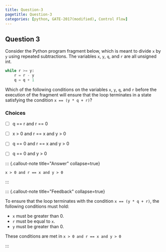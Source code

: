 ```yaml
---
title: Question-3
pagetitle: Question-3
categories: [python, GATE-2017(modified), Control Flow]
---
```


## Question 3

Consider the Python program fragment below, which is meant to divide `x` by `y` using repeated subtractions. The variables `x`, `y`, `q`, and `r` are all unsigned int.
```python
while r >= y:
    r = r - y
    q = q + 1
```
Which of the following conditions on the variables `x`, `y`, `q`, and `r` before the execution of the fragment will ensure that the loop terminates in a state satisfying the condition `x == (y * q + r)`?


### Choices
- [ ] q == r and r == 0
- [ ] x > 0 and r == x and y > 0
- [ ] q == 0 and r == x and y > 0
- [ ] q == 0 and y > 0



::: {.callout-note title="Answer" collapse=true}

`x > 0 and r == x and y > 0`

:::



::: {.callout-note title="Feedback" collapse=true}

To ensure that the loop terminates with the condition `x == (y * q + r)`, the following conditions must hold:

- `x` must be greater than 0.
- `r` must be equal to `x`.
- `y` must be greater than 0.

These conditions are met in `x > 0 and r == x and y > 0`

:::